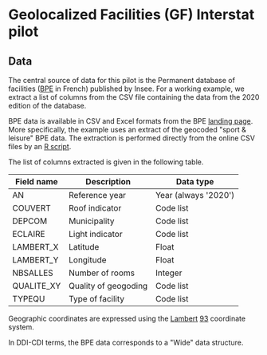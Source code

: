 # Geolocalized Facilities (GF) Interstat pilot

## Data

The central source of data for this pilot is the Permanent database of facilities ([BPE](https://www.insee.fr/en/metadonnees/source/serie/s1161) in French) published by Insee. For a working example, we extract a list of columns from the CSV file containing the data from the 2020 edition of the database.

BPE data is available in CSV and Excel formats from the BPE [landing page](https://www.insee.fr/fr/statistiques/3568638?sommaire=3568656). More specifically, the example uses an extract of the geocoded "sport & leisure" BPE data. The extraction is performed directly from the online CSV files by an [R script](https://github.com/INTERSTAT/Statistics-Contextualized/blob/main/code/R/bpe-extraction.R).

The list of columns extracted is given in the following table.

| Field name | Description | Data type |
| --- | --- | --- |
| AN | Reference year | Year (always '2020') |
| COUVERT | Roof indicator | Code list |
| DEPCOM | Municipality | Code list |
| ECLAIRE | Light indicator | Code list |
| LAMBERT_X | Latitude | Float |
| LAMBERT_Y | Longitude | Float |
| NBSALLES | Number of rooms | Integer |
| QUALITE_XY | Quality of geogoding | Code list |
| TYPEQU | Type of facility | Code list |

Geographic coordinates are expressed using the [Lambert](https://en.wikipedia.org/wiki/Lambert_conformal_conic_projection) [93](https://spatialreference.org/ref/epsg/rgf93-lambert-93/) coordinate system.

In DDI-CDI terms, the BPE data corresponds to a "Wide" data structure.